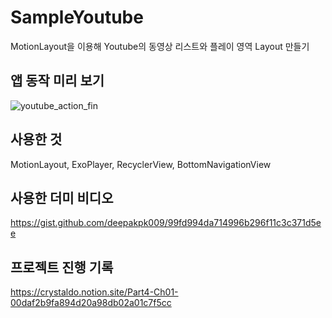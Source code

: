 # SampleYoutube
MotionLayout을 이용해 Youtube의 동영상 리스트와 플레이 영역 Layout 만들기

## 앱 동작 미리 보기
![youtube_action_fin](https://user-images.githubusercontent.com/17312870/152727063-bef3a193-343d-443b-bb59-b4c3177b1f30.gif)

## 사용한 것 
MotionLayout, ExoPlayer, RecyclerView, BottomNavigationView

## 사용한 더미 비디오 
https://gist.github.com/deepakpk009/99fd994da714996b296f11c3c371d5ee

## 프로젝트 진행 기록
https://crystaldo.notion.site/Part4-Ch01-00daf2b9fa894d20a98db02a01c7f5cc
